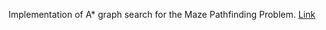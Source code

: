 Implementation of A* graph search for the Maze Pathfinding Problem.
[Link](http://forns.lmu.build/classes/spring-2019/cmsi-282/homework/hw1/homework-1.html)
